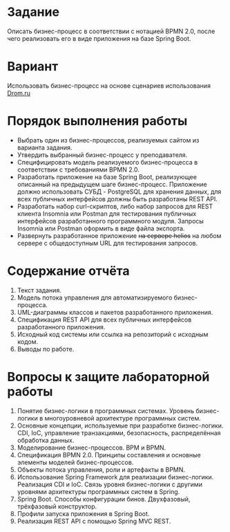# Задание

Описать бизнес-процесс в соответствии с нотацией BPMN 2.0, после чего реализовать его в виде приложения на базе Spring
Boot.

# Вариант

Использовать бизнес-процесс на основе сценариев использования [Drom.ru](https://www.drom.ru/)

# Порядок выполнения работы

- Выбрать один из бизнес-процессов, реализуемых сайтом из варианта задания.
- Утвердить выбранный бизнес-процесс у преподавателя.
- Специфицировать модель реализуемого бизнес-процесса в соответствии с требованиями BPMN 2.0.
- Разработать приложение на базе Spring Boot, реализующее описанный на предыдущем шаге бизнес-процесс. Приложение должно
  использовать СУБД - PostgreSQL для хранения данных, для всех публичных интерфейсов должны быть разработаны REST API.
- Разработать набор curl-скриптов, либо набор запросов для REST клиента Insomnia или Postman для тестирования публичных
  интерфейсов разработанного программного модуля. Запросы Insomnia или Postman оформить в виде файла экспорта.
- Развернуть разработанное приложение ~~на сервере helios~~ на любом сервере с общедоступным URL для тестирования
  запросов.

# Содержание отчёта

1. Текст задания.
2. Модель потока управления для автоматизируемого бизнес-процесса.
3. UML-диаграммы классов и пакетов разработанного приложения.
4. Спецификация REST API для всех публичных интерфейсов разработанного приложения.
5. Исходный код системы или ссылка на репозиторий с исходным кодом.
6. Выводы по работе.

# Вопросы к защите лабораторной работы

1. Понятие бизнес-логики в программных системах. Уровень бизнес-логики в многоуровневой архитектуре программных систем.
2. Основные концепции, используемые при разработке бизнес-логики. CDI, IoC, управление транзакциями, безопасность,
   распределённая обработка данных.
3. Моделирование бизнес-процессов. BPM и BPMN.
4. Спецификация BPMN 2.0. Принципы составления и основные элементы моделей бизнес-процессов.
5. Объекты потока управления, роли и артефакты в BPMN.
6. Использование Spring Framework для реализации бизнес-логики. Реализация CDI и IoC. Связь уровня бизнес-логики с
   другими уровнями архитектуры программных систем в Spring.
7. Spring Boot. Способы конфигурации бинов. Двухфазовый, трёхфазовый конструктор.
8. Профили запуска приложения в Spring Boot.
9. Реализация REST API с помощью Spring MVC REST.

